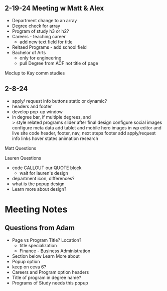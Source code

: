 ## 2-19-24 Meeting w Matt & Alex

- Department change to an array
- Degree check for array
- Program of study h3 or h2?
- Careers - teaching career
  - add new text field for title
- Reltaed Programs - add school field
- Bachelor of Arts
  - only for engineering
  - pull Degree from ACF not title of page

Moclup to Kay comm studies

## 2-8-24

- apply/ request info buttons static or dynamic?
- headers and footer
- develop pop-up window
- in degree bar, if multiple degrees, and <br/>>
  style related programs slider after final design
  configure social images
  configure meta data
  add tablet and mobile hero images in wp editor and live site
  code header, footer, nav, next steps footer
  add apply/request info links
  hover states
  animation research

Matt Questions

Lauren Questions

- code CALLOUT our QUOTE block
  - wait for lauren's design
- department icon, differences?
- what is the popup design
- Learn more about design?

# Meeting Notes

## Questions from Adam

- Page vs Program Title? Location?
  - title specialization
  - Finance - Business Administration
- Section below Learn More about
- Popup option
- keep on ceva 6?
- Careers and Program option headers
- Title of program in degree name?
- Programs of Study needs this popup
